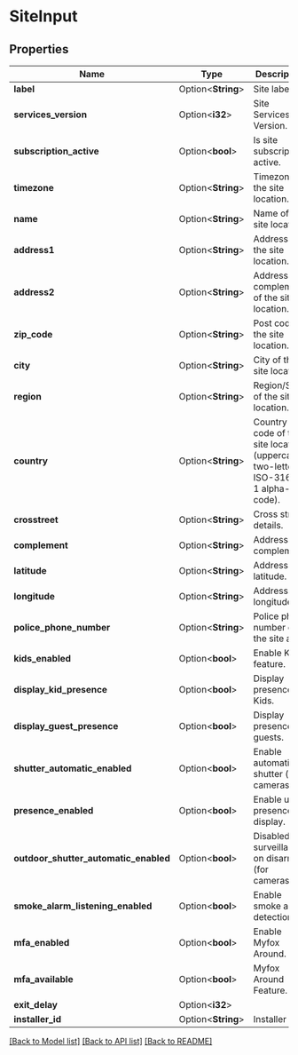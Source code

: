 # SiteInput

## Properties

Name | Type | Description | Notes
------------ | ------------- | ------------- | -------------
**label** | Option<**String**> | Site label. | [optional]
**services_version** | Option<**i32**> | Site Services Version. | [optional]
**subscription_active** | Option<**bool**> | Is site subscription active. | [optional]
**timezone** | Option<**String**> | Timezone of the site location. | [optional]
**name** | Option<**String**> | Name of the site location. | [optional]
**address1** | Option<**String**> | Address of the site location. | [optional]
**address2** | Option<**String**> | Address complement of the site location. | [optional]
**zip_code** | Option<**String**> | Post code of the site location. | [optional]
**city** | Option<**String**> | City of the site location. | [optional]
**region** | Option<**String**> | Region/State of the site location. | [optional]
**country** | Option<**String**> | Country code of the site location (uppercase two-letter ISO-3166-1 alpha-2 code). | [optional]
**crosstreet** | Option<**String**> | Cross street details. | [optional]
**complement** | Option<**String**> | Address complement. | [optional]
**latitude** | Option<**String**> | Address latitude. | [optional]
**longitude** | Option<**String**> | Address longitude. | [optional]
**police_phone_number** | Option<**String**> | Police phone number of the site area. | [optional]
**kids_enabled** | Option<**bool**> | Enable KIDS feature. | [optional]
**display_kid_presence** | Option<**bool**> | Display presence for Kids. | [optional]
**display_guest_presence** | Option<**bool**> | Display presence for guests. | [optional]
**shutter_automatic_enabled** | Option<**bool**> | Enable automatic shutter (for cameras). | [optional]
**presence_enabled** | Option<**bool**> | Enable user presence display. | [optional]
**outdoor_shutter_automatic_enabled** | Option<**bool**> | Disabled surveillance on disarm (for cameras). | [optional]
**smoke_alarm_listening_enabled** | Option<**bool**> | Enable smoke alarm detection. | [optional]
**mfa_enabled** | Option<**bool**> | Enable Myfox Around. | [optional]
**mfa_available** | Option<**bool**> | Myfox Around  Feature. | [optional]
**exit_delay** | Option<**i32**> |  | [optional]
**installer_id** | Option<**String**> | Installer Id. | [optional]

[[Back to Model list]](../README.md#documentation-for-models) [[Back to API list]](../README.md#documentation-for-api-endpoints) [[Back to README]](../README.md)


